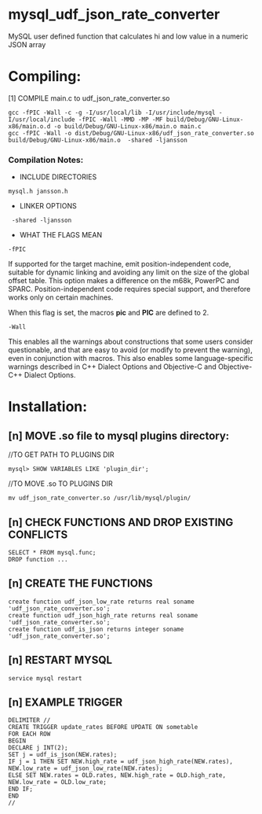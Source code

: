 mysql_udf_json_rate_converter
=============================

MySQL user defined function that calculates hi and low value in a numeric JSON array


# Compiling:

[1] COMPILE main.c to udf_json_rate_converter.so

```
gcc -fPIC -Wall -c -g -I/usr/local/lib -I/usr/include/mysql -I/usr/local/include -fPIC -Wall -MMD -MP -MF build/Debug/GNU-Linux-x86/main.o.d -o build/Debug/GNU-Linux-x86/main.o main.c
gcc -fPIC -Wall -o dist/Debug/GNU-Linux-x86/udf_json_rate_converter.so build/Debug/GNU-Linux-x86/main.o  -shared -ljansson
```

### Compilation Notes:

- INCLUDE DIRECTORIES
```
mysql.h jansson.h
```

- LINKER OPTIONS
```
 -shared -ljansson
```

- WHAT THE FLAGS MEAN

```
-fPIC
```
If supported for the target machine, emit position-independent code, suitable for dynamic linking and avoiding any limit on the size of the global offset table. This option makes a difference on the m68k, PowerPC and SPARC.
Position-independent code requires special support, and therefore works only on certain machines.

When this flag is set, the macros __pic__ and __PIC__ are defined to 2. 

```
-Wall
```
This enables all the warnings about constructions that some users consider questionable, and that are easy to avoid (or modify to prevent the warning), even in conjunction with macros. This also enables some language-specific warnings described in C++ Dialect Options and Objective-C and Objective-C++ Dialect Options.




# Installation:

## [n] MOVE .so file to mysql plugins directory:

//TO GET PATH TO PLUGINS DIR
```
mysql> SHOW VARIABLES LIKE 'plugin_dir';
```

//TO MOVE .so TO PLUGINS DIR
```
mv udf_json_rate_converter.so /usr/lib/mysql/plugin/
```

## [n] CHECK FUNCTIONS AND DROP EXISTING CONFLICTS
```
SELECT * FROM mysql.func;
DROP function ...
```

## [n] CREATE THE FUNCTIONS
```
create function udf_json_low_rate returns real soname 'udf_json_rate_converter.so';
create function udf_json_high_rate returns real soname 'udf_json_rate_converter.so';
create function udf_is_json returns integer soname 'udf_json_rate_converter.so';
```

## [n] RESTART MYSQL
```
service mysql restart
```

## [n] EXAMPLE TRIGGER 

```
DELIMITER //
CREATE TRIGGER update_rates BEFORE UPDATE ON sometable      
FOR EACH ROW      
BEGIN      
DECLARE j INT(2);
SET j = udf_is_json(NEW.rates);
IF j = 1 THEN SET NEW.high_rate = udf_json_high_rate(NEW.rates), NEW.low_rate = udf_json_low_rate(NEW.rates);    	
ELSE SET NEW.rates = OLD.rates, NEW.high_rate = OLD.high_rate, NEW.low_rate = OLD.low_rate;       
END IF;      
END
//
```
